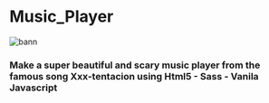 # Music_Player

![bann](https://user-images.githubusercontent.com/71524940/155238207-1fc776c5-7984-46eb-8794-6d1df5f7e74f.jpg)

### Make a super beautiful and scary music player from the famous song Xxx-tentacion using Html5 - Sass - Vanila Javascript
